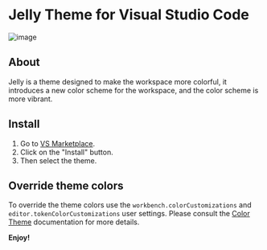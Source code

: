 # Jelly Theme for Visual Studio Code
![image](https://github.com/Manojlovic1998/vscode-jelly-theme/assets/58613838/622b31fa-efed-447c-98b5-0f29523ff11e)

## About

Jelly is a theme designed to make the workspace more colorful, it introduces a new color scheme for the workspace, and the color scheme is more vibrant.

## Install

1. Go to [VS Marketplace](https://marketplace.visualstudio.com/items?itemName=NemanjaManojlovic.jelly).
2. Click on the "Install" button.
3. Then select the theme.

## Override theme colors

To override the theme colors use the `workbench.colorCustomizations` and `editor.tokenColorCustomizations` user settings. Please consult the [Color Theme](https://code.visualstudio.com/docs/getstarted/theme-color-reference) documentation for more details.

**Enjoy!**
